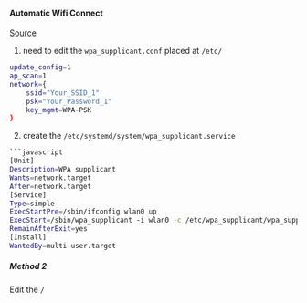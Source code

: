 #### Automatic Wifi Connect 
[Source](https://www.tech-sparks.com/raspberry-pi-auto-connect-to-wifi/#:~:text=Edit%20wpa_supplicant.,conf&text=When%20you%20need%20to%20connect,networks%20by%20modifying%20their%20details.)
1. need to edit the `wpa_supplicant.conf` placed at `/etc/`
```bash
update_config=1
ap_scan=1
network={
    ssid="Your_SSID_1"
    psk="Your_Password_1"
    key_mgmt=WPA-PSK
}
```
2. create the `/etc/systemd/system/wpa_supplicant.service` 
```bash
```javascript
[Unit]
Description=WPA supplicant
Wants=network.target
After=network.target
[Service]
Type=simple
ExecStartPre=/sbin/ifconfig wlan0 up
ExecStart=/sbin/wpa_supplicant -i wlan0 -c /etc/wpa_supplicant/wpa_supplicant.conf
RemainAfterExit=yes
[Install]
WantedBy=multi-user.target
```

##### Method 2 
Edit the `/`